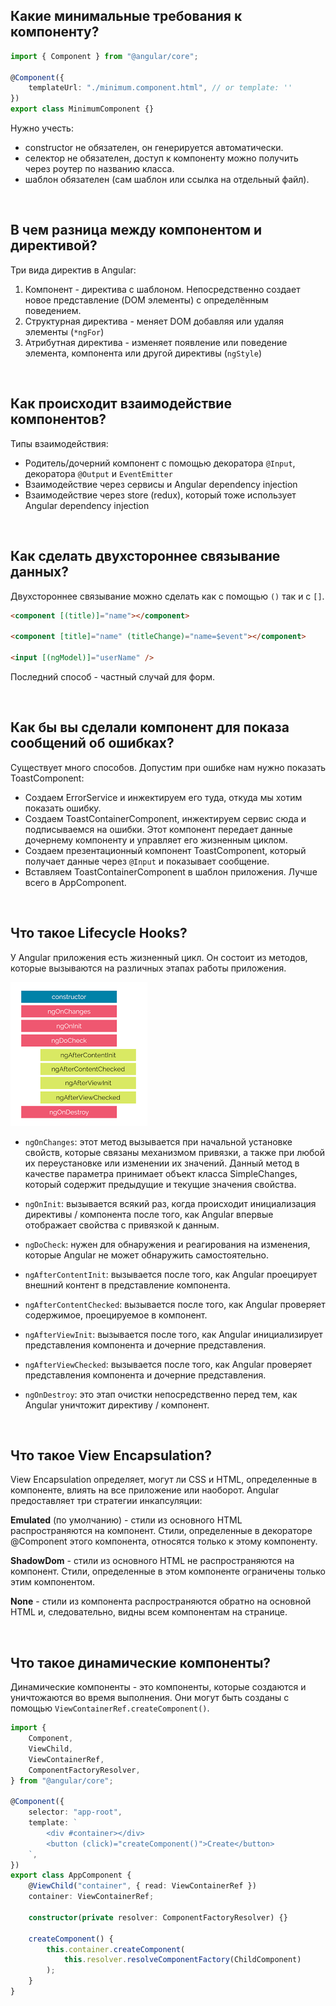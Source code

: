 ## <a name="definition"></a> Какие минимальные требования к компоненту?

```typescript
import { Component } from "@angular/core";

@Component({
	templateUrl: "./minimum.component.html", // or template: ''
})
export class MinimumComponent {}
```

Нужно учесть:

- constructor не обязателен, он генерируется автоматически.
- селектор не обязателен, доступ к компоненту можно получить через роутер по названию класса.
- шаблон обязателен (сам шаблон или ссылка на отдельный файл).

<br/>

## <a name="difference"></a> В чем разница между компонентом и директивой?

Три вида директив в Angular:

1. Компонент - директива с шаблоном. Непосредственно создает новое представление (DOM элементы) с определённым поведением.
2. Структурная директива - меняет DOM добавляя или удаляя элементы (`*ngFor`)
3. Атрибутная директива - изменяет появление или поведение элемента, компонента или другой директивы (`ngStyle`)

<br/>

## <a name="communication"></a> Как происходит взаимодействие компонентов?

Типы взаимодействия:

- Родитель/дочерний компонент с помощью декоратора `@Input`, декоратора `@Output` и `EventEmitter`
- Взаимодействие через сервисы и Angular dependency injection
- Взаимодействие через store (redux), который тоже использует Angular dependency injection

<br/>

## <a name="two-way"></a> Как сделать двухстороннее связывание данных?

Двухстороннее связывание можно сделать как с помощью `()` так и с `[]`.

```html
<component [(title)]="name"></component>

<component [title]="name" (titleChange)="name=$event"></component>

<input [(ngModel)]="userName" />
```

Последний способ - частный случай для форм.

<br/>

## <a name="errors"></a> Как бы вы сделали компонент для показа сообщений об ошибках?

Существует много способов. Допустим при ошибке нам нужно показать ToastComponent:

- Создаем ErrorService и инжектируем его туда, откуда мы хотим показать ошибку.
- Создаем ToastContainerComponent, инжектируем сервис сюда и подписываемся на ошибки. Этот компонент передает данные дочернему компоненту и управляет его жизненным циклом.
- Создаем презентационный компонент ToastComponent, который получает данные через `@Input` и показывает сообщение.
- Вставляем ToastContainerComponent в шаблон приложения. Лучше всего в AppComponent.

<br/>

## <a name="hooks"></a>Что такое Lifecycle Hooks?

У Angular приложения есть жизненный цикл. Он состоит из методов, которые вызываются на различных этапах работы приложения.

![lifecycle hooks](/images/lifecycle.png)

- `ngOnChanges`: этот метод вызывается при начальной установке свойств, которые связаны механизмом привязки, а также при любой их переустановке или изменении их значений. Данный метод в качестве параметра принимает объект класса SimpleChanges, который содержит предыдущие и текущие значения свойства.

- `ngOnInit`: вызывается всякий раз, когда происходит инициализация директивы / компонента после того, как Angular впервые отображает свойства с привязкой к данным.

- `ngDoCheck`: нужен для обнаружения и реагирования на изменения, которые Angular не может обнаружить самостоятельно.

- `ngAfterContentInit`: вызывается после того, как Angular проецирует внешний контент в представление компонента.

- `ngAfterContentChecked`: вызывается после того, как Angular проверяет содержимое, проецируемое в компонент.

- `ngAfterViewInit`: вызывается после того, как Angular инициализирует представления компонента и дочерние представления.

- `ngAfterViewChecked`: вызывается после того, как Angular проверяет представления компонента и дочерние представления.

- `ngOnDestroy`: это этап очистки непосредственно перед тем, как Angular уничтожит директиву / компонент.

<br/>

## <a name="encapsulation"></a>Что такое View Encapsulation?

View Encapsulation определяет, могут ли CSS и HTML, определенные в компоненте, влиять на все приложение или наоборот. Angular предоставляет три стратегии инкапсуляции:

**Emulated** (по умолчанию) - стили из основного HTML распространяются на компонент. Стили, определенные в декораторе @Component этого компонента, относятся только к этому компоненту.

**ShadowDom** - стили из основного HTML не распространяются на компонент. Стили, определенные в этом
компоненте ограничены только этим компонентом.

**None** - стили из компонента распространяются обратно на основной HTML и, следовательно, видны всем компонентам на странице.

<br/>

## <a name="dynamic-components"></a>Что такое динамические компоненты?

Динамические компоненты - это компоненты, которые создаются и уничтожаются во время выполнения. Они могут быть созданы с помощью `ViewContainerRef.createComponent()`.

```typescript
import {
	Component,
	ViewChild,
	ViewContainerRef,
	ComponentFactoryResolver,
} from "@angular/core";

@Component({
	selector: "app-root",
	template: `
		<div #container></div>
		<button (click)="createComponent()">Create</button>
	`,
})
export class AppComponent {
	@ViewChild("container", { read: ViewContainerRef })
	container: ViewContainerRef;

	constructor(private resolver: ComponentFactoryResolver) {}

	createComponent() {
		this.container.createComponent(
			this.resolver.resolveComponentFactory(ChildComponent)
		);
	}
}
```

<br/>
